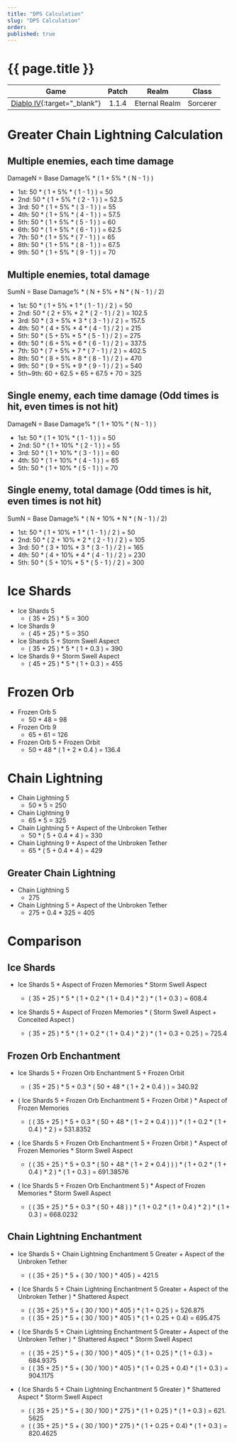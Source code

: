 ```yaml
---
title: "DPS Calculation"
slug: "DPS Calculation"
order: 
published: true
---
```


# {{ page.title }}

|                             Game                             | Patch |     Realm     |  Class   |
| :----------------------------------------------------------: | :---: | :-----------: | :------: |
| [Diablo IV](https://diablo4.blizzard.com/){:target="_blank"} | 1.1.4 | Eternal Realm | Sorcerer |

# Greater Chain Lightning Calculation

## Multiple enemies, each time damage
DamageN = Base Damage% * ( 1 + 5% * ( N - 1 ) )
- 1st: 50 * ( 1 + 5% * ( 1 - 1 ) ) = 50
- 2nd: 50 * ( 1 + 5% * ( 2 - 1 ) ) = 52.5
- 3rd: 50 * ( 1 + 5% * ( 3 - 1 ) ) = 55
- 4th: 50 * ( 1 + 5% * ( 4 - 1 ) ) = 57.5
- 5th: 50 * ( 1 + 5% * ( 5 - 1 ) ) = 60
- 6th: 50 * ( 1 + 5% * ( 6 - 1 ) ) = 62.5
- 7th: 50 * ( 1 + 5% * ( 7 - 1 ) ) = 65
- 8th: 50 * ( 1 + 5% * ( 8 - 1 ) ) = 67.5
- 9th: 50 * ( 1 + 5% * ( 9 - 1 ) ) = 70

## Multiple enemies, total damage
SumN = Base Damage% * ( N + 5% * N * ( N - 1 ) / 2)
- 1st: 50 * ( 1 + 5% * 1 * ( 1 - 1 ) / 2 ) = 50
- 2nd: 50 * ( 2 + 5% * 2 * ( 2 - 1 ) / 2 ) = 102.5
- 3rd: 50 * ( 3 + 5% * 3 * ( 3 - 1 ) / 2 ) = 157.5
- 4th: 50 * ( 4 + 5% * 4 * ( 4 - 1 ) / 2 ) = 215
- 5th: 50 * ( 5 + 5% * 5 * ( 5 - 1 ) / 2 ) = 275
- 6th: 50 * ( 6 + 5% * 6 * ( 6 - 1 ) / 2 ) = 337.5
- 7th: 50 * ( 7 + 5% * 7 * ( 7 - 1 ) / 2 ) = 402.5
- 8th: 50 * ( 8 + 5% * 8 * ( 8 - 1 ) / 2 ) = 470
- 9th: 50 * ( 9 + 5% * 9 * ( 9 - 1 ) / 2 ) = 540
- 5th~9th: 60 + 62.5 + 65 + 67.5 + 70 = 325

## Single enemy, each time damage (Odd times is hit, even times is not hit)
DamageN = Base Damage% * ( 1 + 10% * ( N - 1 ) )
- 1st: 50 * ( 1 + 10% * ( 1 - 1 ) ) = 50
- 2nd: 50 * ( 1 + 10% * ( 2 - 1 ) ) = 55
- 3rd: 50 * ( 1 + 10% * ( 3 - 1 ) ) = 60
- 4th: 50 * ( 1 + 10% * ( 4 - 1 ) ) = 65
- 5th: 50 * ( 1 + 10% * ( 5 - 1 ) ) = 70

## Single enemy, total damage (Odd times is hit, even times is not hit)
SumN = Base Damage% * ( N + 10% * N * ( N - 1 ) / 2)
- 1st: 50 * ( 1 + 10% * 1 * ( 1 - 1 ) / 2 ) = 50
- 2nd: 50 * ( 2 + 10% * 2 * ( 2 - 1 ) / 2 ) = 105
- 3rd: 50 * ( 3 + 10% * 3 * ( 3 - 1 ) / 2 ) = 165
- 4th: 50 * ( 4 + 10% * 4 * ( 4 - 1 ) / 2 ) = 230
- 5th: 50 * ( 5 + 10% * 5 * ( 5 - 1 ) / 2 ) = 300

# Ice Shards
- Ice Shards 5
  - ( 35 + 25 ) * 5 = 300
- Ice Shards 9
  - ( 45 + 25 ) * 5 = 350
- Ice Shards 5 + Storm Swell Aspect
  - ( 35 + 25 ) * 5 * ( 1 + 0.3 ) = 390
- Ice Shards 9 + Storm Swell Aspect
  - ( 45 + 25 ) * 5 * ( 1 + 0.3 ) = 455

# Frozen Orb
- Frozen Orb 5
  - 50 + 48 = 98
- Frozen Orb 9
  - 65 + 61 = 126
- Frozen Orb 5 + Frozen Orbit
  - 50 + 48 * ( 1 + 2 * 0.4 ) = 136.4

# Chain Lightning
- Chain Lightning 5
  - 50 * 5 = 250
- Chain Lightning 9
  - 65 * 5 = 325
- Chain Lightning 5 + Aspect of the Unbroken Tether
  - 50 * ( 5 + 0.4 * 4 ) = 330
- Chain Lightning 9 + Aspect of the Unbroken Tether
  - 65 * ( 5 + 0.4 * 4 ) = 429

## Greater Chain Lightning
- Chain Lightning 5
  - 275
- Chain Lightning 5 + Aspect of the Unbroken Tether
  - 275 + 0.4 * 325 = 405

# Comparison

## Ice Shards
- Ice Shards 5 * Aspect of Frozen Memories * Storm Swell Aspect
  - ( 35 + 25 ) * 5 * ( 1 + 0.2 * ( 1 + 0.4 ) * 2 ) * ( 1 + 0.3 ) = 608.4

- Ice Shards 5 * Aspect of Frozen Memories * ( Storm Swell Aspect + Conceited Aspect )
  - ( 35 + 25 ) * 5 * ( 1 + 0.2 * ( 1 + 0.4 ) * 2 ) * ( 1 + 0.3 + 0.25 ) = 725.4

## Frozen Orb Enchantment
- Ice Shards 5 + Frozen Orb Enchantment 5 + Frozen Orbit
  - ( 35 + 25 ) * 5 + 0.3 * ( 50 + 48 * ( 1 + 2 * 0.4 ) ) = 340.92

- ( Ice Shards 5 + Frozen Orb Enchantment 5 + Frozen Orbit ) * Aspect of Frozen Memories
  - ( ( 35 + 25 ) * 5 + 0.3 * ( 50 + 48 * ( 1 + 2 * 0.4 ) ) ) * ( 1 + 0.2 * ( 1 + 0.4 ) * 2 ) = 531.8352

- ( Ice Shards 5 + Frozen Orb Enchantment 5 + Frozen Orbit ) * Aspect of Frozen Memories * Storm Swell Aspect
  - ( ( 35 + 25 ) * 5 + 0.3 * ( 50 + 48 * ( 1 + 2 * 0.4 ) ) ) * ( 1 + 0.2 * ( 1 + 0.4 ) * 2 ) * ( 1 + 0.3 ) = 691.38576

- ( Ice Shards 5 + Frozen Orb Enchantment 5 ) * Aspect of Frozen Memories * Storm Swell Aspect
  - ( ( 35 + 25 ) * 5 + 0.3 * ( 50 + 48 ) ) * ( 1 + 0.2 * ( 1 + 0.4 ) * 2 ) * ( 1 + 0.3 ) = 668.0232

## Chain Lightning Enchantment
- Ice Shards 5 + Chain Lightning Enchantment 5 Greater + Aspect of the Unbroken Tether
  - ( ( 35 + 25 ) * 5 + ( 30 / 100 ) * 405 ) = 421.5

- ( Ice Shards 5 + Chain Lightning Enchantment 5 Greater + Aspect of the Unbroken Tether ) * Shattered Aspect
  - ( ( 35 + 25 ) * 5 + ( 30 / 100 ) * 405 ) * ( 1 + 0.25 ) = 526.875
  - ( ( 35 + 25 ) * 5 + ( 30 / 100 ) * 405 ) * ( 1 + 0.25 + 0.4) = 695.475

- ( Ice Shards 5 + Chain Lightning Enchantment 5 Greater + Aspect of the Unbroken Tether ) * Shattered Aspect * Storm Swell Aspect
  - ( ( 35 + 25 ) * 5 + ( 30 / 100 ) * 405 ) * ( 1 + 0.25 ) * ( 1 + 0.3 ) = 684.9375
  - ( ( 35 + 25 ) * 5 + ( 30 / 100 ) * 405 ) * ( 1 + 0.25 + 0.4) * ( 1 + 0.3 ) = 904.1175

- ( Ice Shards 5 + Chain Lightning Enchantment 5 Greater ) * Shattered Aspect * Storm Swell Aspect
  - ( ( 35 + 25 ) * 5 + ( 30 / 100 ) * 275 ) * ( 1 + 0.25 ) * ( 1 + 0.3 ) = 621.  5625
  - ( ( 35 + 25 ) * 5 + ( 30 / 100 ) * 275 ) * ( 1 + 0.25 + 0.4) * ( 1 + 0.3 ) = 820.4625
